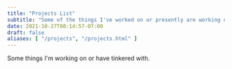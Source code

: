 ```yaml
---
title: "Projects List"
subtitle: "Some of the things I've worked on or presently are working on"
date: 2021-10-27T00:14:57-07:00
draft: false
aliases: [ "/projects", "/projects.html" ]
---
```

Some things I'm working on or have tinkered with.
